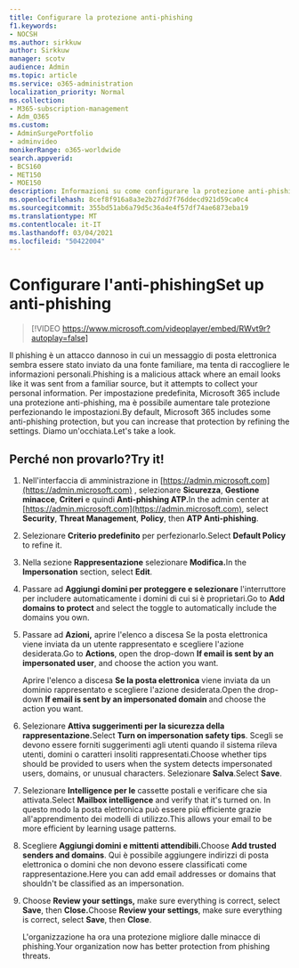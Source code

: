 ```yaml
---
title: Configurare la protezione anti-phishing
f1.keywords:
- NOCSH
ms.author: sirkkuw
author: Sirkkuw
manager: scotv
audience: Admin
ms.topic: article
ms.service: o365-administration
localization_priority: Normal
ms.collection:
- M365-subscription-management
- Adm_O365
ms.custom:
- AdminSurgePortfolio
- adminvideo
monikerRange: o365-worldwide
search.appverid:
- BCS160
- MET150
- MOE150
description: Informazioni su come configurare la protezione anti-phishing.
ms.openlocfilehash: 8cef8f916a8a3e2b27dd7f76ddecd921d59ca0c4
ms.sourcegitcommit: 355bd51ab6a79d5c36a4e4f57df74ae6873eba19
ms.translationtype: MT
ms.contentlocale: it-IT
ms.lasthandoff: 03/04/2021
ms.locfileid: "50422004"
---
```

# <a name="set-up-anti-phishing"></a><span data-ttu-id="8dd14-103">Configurare l'anti-phishing</span><span class="sxs-lookup"><span data-stu-id="8dd14-103">Set up anti-phishing</span></span>

> [!VIDEO https://www.microsoft.com/videoplayer/embed/RWvt9r?autoplay=false]

<span data-ttu-id="8dd14-104">Il phishing è un attacco dannoso in cui un messaggio di posta elettronica sembra essere stato inviato da una fonte familiare, ma tenta di raccogliere le informazioni personali.</span><span class="sxs-lookup"><span data-stu-id="8dd14-104">Phishing is a malicious attack where an email looks like it was sent from a familiar source, but it attempts to collect your personal information.</span></span> <span data-ttu-id="8dd14-105">Per impostazione predefinita, Microsoft 365 include una protezione anti-phishing, ma è possibile aumentare tale protezione perfezionando le impostazioni.</span><span class="sxs-lookup"><span data-stu-id="8dd14-105">By default, Microsoft 365 includes some anti-phishing protection, but you can increase that protection by refining the settings.</span></span> <span data-ttu-id="8dd14-106">Diamo un'occhiata.</span><span class="sxs-lookup"><span data-stu-id="8dd14-106">Let's take a look.</span></span>

## <a name="try-it"></a><span data-ttu-id="8dd14-107">Perché non provarlo?</span><span class="sxs-lookup"><span data-stu-id="8dd14-107">Try it!</span></span>

1. <span data-ttu-id="8dd14-108">Nell'interfaccia di amministrazione in [https://admin.microsoft.com](https://admin.microsoft.com) , selezionare **Sicurezza**, **Gestione minacce**, **Criteri** e quindi **Anti-phishing ATP.**</span><span class="sxs-lookup"><span data-stu-id="8dd14-108">In the admin center at [https://admin.microsoft.com](https://admin.microsoft.com), select **Security**, **Threat Management**, **Policy**, then **ATP Anti-phishing**.</span></span>
1. <span data-ttu-id="8dd14-109">Selezionare **Criterio predefinito** per perfezionarlo.</span><span class="sxs-lookup"><span data-stu-id="8dd14-109">Select **Default Policy** to refine it.</span></span>
1. <span data-ttu-id="8dd14-110">Nella sezione **Rappresentazione** selezionare **Modifica.**</span><span class="sxs-lookup"><span data-stu-id="8dd14-110">In the **Impersonation** section, select **Edit**.</span></span>
1. <span data-ttu-id="8dd14-111">Passare ad **Aggiungi domini per proteggere e selezionare** l'interruttore per includere automaticamente i domini di cui si è proprietari.</span><span class="sxs-lookup"><span data-stu-id="8dd14-111">Go to **Add domains to protect** and select the toggle to automatically include the domains you own.</span></span>
1. <span data-ttu-id="8dd14-112">Passare ad **Azioni,** aprire l'elenco a discesa Se la posta elettronica viene inviata da un utente rappresentato e scegliere l'azione desiderata.</span><span class="sxs-lookup"><span data-stu-id="8dd14-112">Go to **Actions**, open the drop-down **If email is sent by an impersonated user**, and choose the action you want.</span></span>

    <span data-ttu-id="8dd14-113">Aprire l'elenco a discesa **Se la posta elettronica** viene inviata da un dominio rappresentato e scegliere l'azione desiderata.</span><span class="sxs-lookup"><span data-stu-id="8dd14-113">Open the drop-down **If email is sent by an impersonated domain** and choose the action you want.</span></span>
1. <span data-ttu-id="8dd14-114">Selezionare **Attiva suggerimenti per la sicurezza della rappresentazione.**</span><span class="sxs-lookup"><span data-stu-id="8dd14-114">Select **Turn on impersonation safety tips**.</span></span> <span data-ttu-id="8dd14-115">Scegli se devono essere forniti suggerimenti agli utenti quando il sistema rileva utenti, domini o caratteri insoliti rappresentati.</span><span class="sxs-lookup"><span data-stu-id="8dd14-115">Choose whether tips should be provided to users when the system detects impersonated users, domains, or unusual characters.</span></span> <span data-ttu-id="8dd14-116">Selezionare **Salva**.</span><span class="sxs-lookup"><span data-stu-id="8dd14-116">Select **Save**.</span></span>
1. <span data-ttu-id="8dd14-117">Selezionare **Intelligence per le** cassette postali e verificare che sia attivata.</span><span class="sxs-lookup"><span data-stu-id="8dd14-117">Select **Mailbox intelligence** and verify that it's turned on.</span></span> <span data-ttu-id="8dd14-118">In questo modo la posta elettronica può essere più efficiente grazie all'apprendimento dei modelli di utilizzo.</span><span class="sxs-lookup"><span data-stu-id="8dd14-118">This allows your email to be more efficient by learning usage patterns.</span></span>
1. <span data-ttu-id="8dd14-119">Scegliere **Aggiungi domini e mittenti attendibili.**</span><span class="sxs-lookup"><span data-stu-id="8dd14-119">Choose **Add trusted senders and domains**.</span></span> <span data-ttu-id="8dd14-120">Qui è possibile aggiungere indirizzi di posta elettronica o domini che non devono essere classificati come rappresentazione.</span><span class="sxs-lookup"><span data-stu-id="8dd14-120">Here you can add email addresses or domains that shouldn't be classified as an impersonation.</span></span>
1. <span data-ttu-id="8dd14-121">Choose **Review your settings,** make sure everything is correct, select **Save**, then **Close.**</span><span class="sxs-lookup"><span data-stu-id="8dd14-121">Choose **Review your settings**, make sure everything is correct, select **Save**, then **Close**.</span></span>

    <span data-ttu-id="8dd14-122">L'organizzazione ha ora una protezione migliore dalle minacce di phishing.</span><span class="sxs-lookup"><span data-stu-id="8dd14-122">Your organization now has better protection from phishing threats.</span></span>